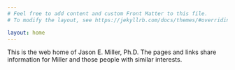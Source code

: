 ```yaml
---
# Feel free to add content and custom Front Matter to this file.
# To modify the layout, see https://jekyllrb.com/docs/themes/#overriding-theme-defaults

layout: home
---
```


This is the web home of Jason E. Miller, Ph.D.  The pages and links share information for Miller and those people with similar interests. 